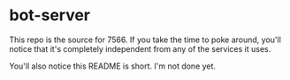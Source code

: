 # bot-server

This repo is the source for 7566. If you take the time to poke around, you'll notice that it's completely independent from any of the services it uses.

You'll also notice this README is short. I'm not done yet.